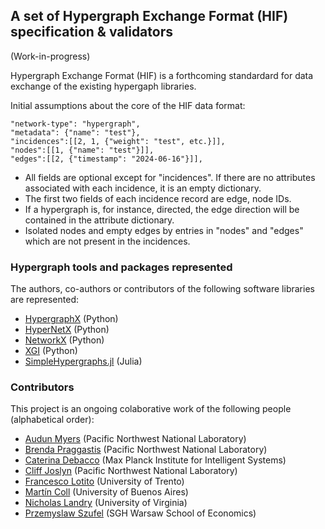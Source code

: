 ## A set of Hypergraph Exchange Format (HIF) specification & validators
(Work-in-progress)

Hypergraph Exchange Format (HIF) is a forthcoming standardard for data exchange of the existing hypergaph libraries. 

Initial assumptions about the core of the HIF data format:
```
"network-type": "hypergraph",
"metadata": {"name": "test"},
"incidences":[[2, 1, {"weight": "test", etc.}]],
"nodes":[[1, {"name": "test"}]],
"edges":[[2, {"timestamp": "2024-06-16"}]],
```
- All fields are optional except for "incidences". If there are no attributes associated with each incidence, it is an empty dictionary.
- The first two fields of each incidence record are edge, node IDs.
- If a hypergraph is, for instance, directed, the edge direction will be contained in the attribute dictionary.
- Isolated nodes and empty edges by entries in "nodes" and "edges" which are not present in the incidences.



### Hypergraph tools and packages represented

The authors, co-authors or contributors of the following software libraries are represented:
- [HypergraphX](https://github.com/HGX-Team/hypergraphx) (Python)
- [HyperNetX](https://github.com/pnnl/HyperNetX) (Python)
- [NetworkX](https://networkx.org/) (Python)
- [XGI](https://github.com/xgi-org/xgi) (Python)
- [SimpleHypergraphs.jl](https://github.com/pszufe/SimpleHypergraphs.jl) (Julia)

### Contributors
This project is an ongoing colaborative work of the following people (alphabetical order):
- [Audun Myers](https://www.audunmyers.com/) (Pacific Northwest National Laboratory) 
- [Brenda Praggastis](https://www.pnnl.gov/people/brenda-praggastis)  (Pacific Northwest National Laboratory)
- [Caterina Debacco](https://www.cdebacco.com/) (Max Planck Institute for Intelligent Systems)
- [Cliff Joslyn](https://www.pnnl.gov/people/cliff-joslyn) (Pacific Northwest National Laboratory)
- [Francesco Lotito](https://scholar.google.it/citations?user=_r_zQAwAAAAJ&hl=en) (University of Trento)
- [Martín Coll](https://about.me/mcoll)  (University of Buenos Aires)
- [Nicholas Landry](https://nwlandry.com/) (University of Virginia) 
- [Przemyslaw Szufel](https://szufel.pl/) (SGH Warsaw School of Economics)

